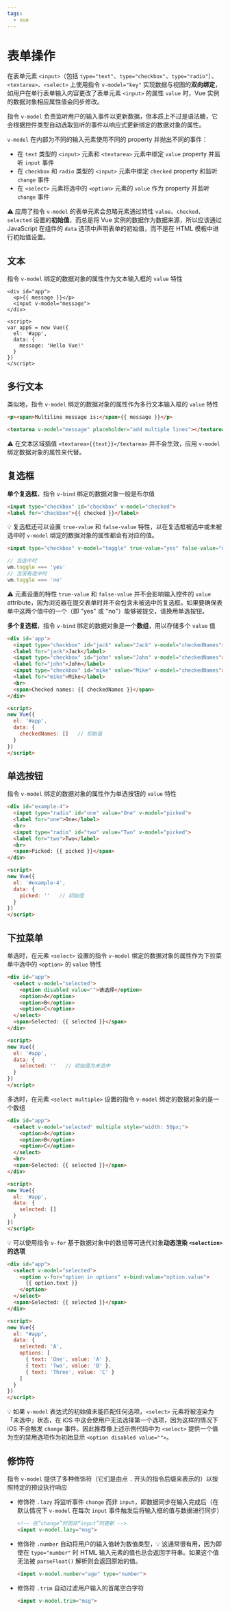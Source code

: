 ```yaml
---
tags:
  - vue
---
```


# 表单操作
在表单元素 `<input>`（包括 `type="text"`、`type="checkbox"`、`type="radio"`）、`<textarea>`、`<select>` 上使用指令 `v-model="key"` 实现数据与视图的**双向绑定**，如用户在单行表单输入内容更改了表单元素 `<input>` 的属性 `value` 时，Vue 实例的数据对象相应属性值会同步修改。

指令 `v-model` 负责监听用户的输入事件以更新数据，但本质上不过是语法糖，它会根据控件类型自动选取监听的事件以响应式更新绑定的数据对象的属性。

`v-model` 在内部为不同的输入元素使用不同的 property 并抛出不同的事件：

- 在 `text` 类型的 `<input>` 元素和 `<textarea>` 元素中绑定 `value` property 并监听 `input` 事件
- 在 `checkbox` 和 `radio` 类型的 `<input>` 元素中绑定 `checked` property 和监听 `change` 事件
- 在 `<select>` 元素将选中的 `<option>` 元素的 `value` 作为 property 并监听 `change` 事件

:warning: 应用了指令 `v-model` 的表单元素会忽略元素通过特性 `value`、`checked`、`selected` 设置的**初始值**，而总是将 Vue 实例的数据作为数据来源，所以应该通过 JavaScript 在组件的 `data` 选项中声明表单的初始值，而不是在 HTML 模板中进行初始值设置。

## 文本
指令 `v-model` 绑定的数据对象的属性作为文本输入框的 `value` 特性

```
<div id="app">
  <p>{{ message }}</p>
  <input v-model="message">
</div>

<script>
var app6 = new Vue({
  el: '#app',
  data: {
    message: 'Hello Vue!'
  }
})
</script>
```

## 多行文本
类似地，指令 `v-model` 绑定的数据对象的属性作为多行文本输入框的 `value` 特性

```html
<p><span>Multiline message is:</span>{{ message }}</p>

<textarea v-model="message" placeholder="add multiple lines"></textarea>
```

:warning: 在文本区域插值 `<textarea>{{text}}</textarea>` 并不会生效，应用 `v-model` 绑定数据对象的属性来代替。

## 复选框
**单个复选框**，指令 `v-bind` 绑定的数据对象一般是布尔值

```html
<input type="checkbox" id="checkbox" v-model="checked">
<label for="checkbox">{{ checked }}</label>
```

:bulb: 复选框还可以设置 `true-value` 和 `false-value` 特性，以在复选框被选中或未被选中时 `v-model` 绑定的数据对象的属性都会有对应的值。

```html
<input type="checkbox" v-model="toggle" true-value="yes" false-value="no">
```

```js
// 当选中时
vm.toggle === 'yes'
// 当没有选中时
vm.toggle === 'no'
```

:warning: 元素设置的特性 `true-value` 和 `false-value` 并不会影响输入控件的 `value` attribute，因为浏览器在提交表单时并不会包含未被选中的复选框。如果要确保表单中这两个值中的一个（即 "yes" 或 "no"）能够被提交，请换用单选按钮。

**多个复选框**，指令 `v-bind` 绑定的数据对象是一个**数组**，用以存储多个 `value` 值

```html
<div id='app'>
  <input type="checkbox" id="jack" value="Jack" v-model="checkedNames">
  <label for="jack">Jack</label>
  <input type="checkbox" id="john" value="John" v-model="checkedNames">
  <label for="john">John</label>
  <input type="checkbox" id="mike" value="Mike" v-model="checkedNames">
  <label for="mike">Mike</label>
  <br>
  <span>Checked names: {{ checkedNames }}</span>
</div>

<script>
new Vue({
  el: '#app',
  data: {
    checkedNames: []   // 初始值
  }
})
</script>
```


## 单选按钮
指令 `v-model` 绑定的数据对象的属性作为单选按钮的 `value` 特性

```html
<div id="example-4">
  <input type="radio" id="one" value="One" v-model="picked">
  <label for="one">One</label>
  <br>
  <input type="radio" id="two" value="Two" v-model="picked">
  <label for="two">Two</label>
  <br>
  <span>Picked: {{ picked }}</span>
</div>

<script>
new Vue({
  el: '#example-4',
  data: {
    picked: ''   // 初始值
  }
})
</script>
```

## 下拉菜单
单选时，在元素 `<select>` 设置的指令 `v-model` 绑定的数据对象的属性作为下拉菜单中选中的 `<option>` 的 `value` 特性

```html
<div id="app">
  <select v-model="selected">
    <option disabled value="">请选择</option>
    <option>A</option>
    <option>B</option>
    <option>C</option>
  </select>
  <span>Selected: {{ selected }}</span>
</div>

<script>
new Vue({
  el: '#app',
  data: {
    selected: ''   // 初始值为未选中
  }
})
</script>
```

多选时，在元素 `<select multiple>` 设置的指令 `v-model` 绑定的数据对象的是一个数组

```html
<div id="app">
  <select v-model="selected" multiple style="width: 50px;">
    <option>A</option>
    <option>B</option>
    <option>C</option>
  </select>
  <br>
  <span>Selected: {{ selected }}</span>
</div>

<script>
new Vue({
  el: '#app',
  data: {
    selected: []
  }
})
</script>
```

:bulb: 可以使用指令  `v-for` 基于数据对象中的数组等可迭代对象**动态渲染 `<selection>` 的选项**

```html
<div id="app">
  <select v-model="selected">
    <option v-for="option in options" v-bind:value="option.value">
      {{ option.text }}
    </option>
  </select>
  <span>Selected: {{ selected }}</span>
</div>

<script>
new Vue({
  el: "#app",
  data: {
    selected: 'A',
    options: [
      { text: 'One', value: 'A' },
      { text: 'Two', value: 'B' },
      { text: 'Three', value: 'C' }
    ]
  }
})
</script>
```

:bulb: 如果 `v-model` 表达式的初始值未能匹配任何选项，`<select>` 元素将被渲染为「未选中」状态，在 iOS 中这会使用户无法选择第一个选项，因为这样的情况下 iOS 不会触发 `change` 事件。因此推荐像上述示例代码中为 `<select>` 提供一个值为空的禁用选项作为初始显示 `<option disabled value="">`。

## 修饰符
指令 `v-model` 提供了多种修饰符（它们是由点 `.` 开头的指令后缀来表示的）以按照特定的预设执行响应

* 修饰符 `.lazy` 将监听事件 `change` 而非 `input`，即数据同步在输入完成后（在默认情况下 `v-model` 在每次 `input` 事件触发后将输入框的值与数据进行同步）

    ```html
    <!-- 在“change”时而非“input”时更新 -->
    <input v-model.lazy="msg">
    ```

* 修饰符 `.number` 自动将用户的输入值转为数值类型，:bulb: 这通常很有用，因为即使在 `type="number"` 时 HTML 输入元素的值也总会返回字符串。如果这个值无法被 `parseFloat()` 解析则会返回原始的值。

    ```html
    <input v-model.number="age" type="number">
    ```

* 修饰符 `.trim` 自动过滤用户输入的首尾空白字符

    ```html
    <input v-model.trim="msg">
    ```